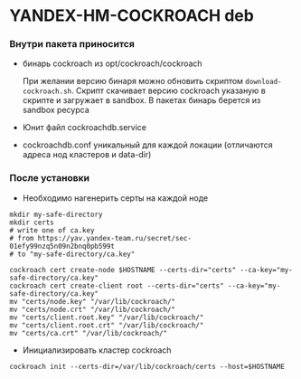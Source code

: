 # YANDEX-HM-COCKROACH deb

### Внутри пакета приносится
* бинарь cockroach из opt/cockroach/cockroach

    При желании версию бинаря можно обновить скриптом `download-cockroach.sh`.
    Скрипт скачивает версию cockroach указаную в скрипте и загружает в sandbox.
    В пакетах бинарь берется из sandbox ресурса
* Юнит файл cockroachdb.service
* cockroachdb.conf уникальный для каждой локации (отличаются адреса нод кластеров и data-dir)

### После установки
* Необходимо нагенерить серты на каждой ноде
```
mkdir my-safe-directory
mkdir certs
# write one of ca.key
# from https://yav.yandex-team.ru/secret/sec-01efy99nzq5n09n2bnq0pb599t
# to "my-safe-directory/ca.key"
```
```
cockroach cert create-node $HOSTNAME --certs-dir="certs" --ca-key="my-safe-directory/ca.key"
cockroach cert create-client root --certs-dir="certs" --ca-key="my-safe-directory/ca.key"
mv "certs/node.key" "/var/lib/cockroach/"
mv "certs/node.crt" "/var/lib/cockroach/"
mv "certs/client.root.key" "/var/lib/cockroach/"
mv "certs/client.root.crt" "/var/lib/cockroach/"
mv "certs/ca.crt" "/var/lib/cockroach/"
```
* Инициализировать кластер cockroach
```
cockroach init --certs-dir=/var/lib/cockroach/certs --host=$HOSTNAME
```
